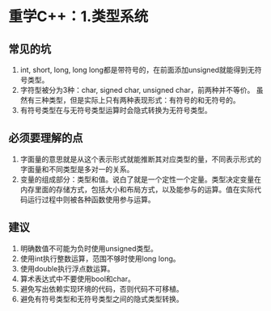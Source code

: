 # 重学C++：1.类型系统


## 常见的坑

1. int, short, long, long long都是带符号的，在前面添加unsigned就能得到无符号类型。
2. 字符型被分为3种：char, signed char, unsigned char，前两种并不等价。
   虽然有三种类型，但是实际上只有两种表现形式：有符号的和无符号的。
3. 有符号类型在与无符号类型运算时会隐式转换为无符号类型。

## 必须要理解的点
1. 字面量的意思就是从这个表示形式就能推断其对应类型的量，不同表示形式的字面量和不同类型是多对一的关系。
2. 变量的组成部分：类型和值。说白了就是一个定性一个定量。类型决定变量在内存里面的存储方式，包括大小和布局方式，以及能参与的运算。值在实际代码运行过程中则被各种函数使用参与运算。

## 建议
1. 明确数值不可能为负时使用unsigned类型。
2. 使用int执行整数运算，范围不够时使用long long。
3. 使用double执行浮点数运算。
4. 算术表达式中不要使用bool和char。
5. 避免写出依赖实现环境的代码，否则代码不可移植。
6. 避免有符号类型和无符号类型之间的隐式类型转换。





